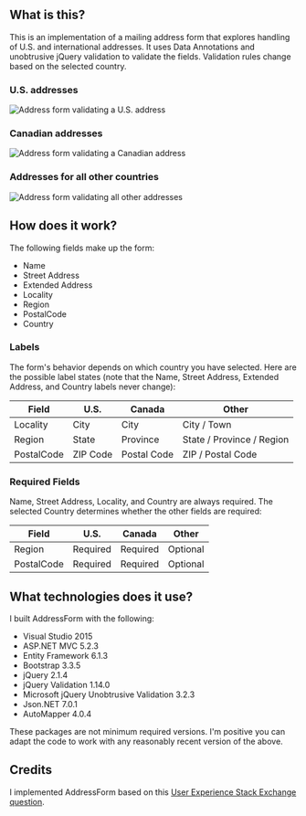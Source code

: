 ## What is this?
This is an implementation of a mailing address form that explores handling of U.S. and international addresses.
It uses Data Annotations and unobtrusive jQuery validation to validate the fields. Validation rules change
based on the selected country.

### U.S. addresses

![Address form validating a U.S. address](https://raw.github.com/jonsagara/AddressForm/master/docs/images/form-showing-validation.png)

### Canadian addresses

![Address form validating a Canadian address](https://raw.github.com/jonsagara/AddressForm/master/docs/images/form-showing-validation-ca.png)

### Addresses for all other countries

![Address form validating all other addresses](https://raw.github.com/jonsagara/AddressForm/master/docs/images/form-showing-validation-other.png)


## How does it work?
The following fields make up the form:

* Name
* Street Address
* Extended Address
* Locality
* Region
* PostalCode
* Country

### Labels

The form's behavior depends on which country you have selected. Here are the possible label states 
(note that the Name, Street Address, Extended Address, and Country labels never change):

| Field       | U.S.     | Canada      | Other                     |
| ----------- | -------- | ----------- | ------------------------- |
| Locality    | City     | City        | City / Town               |
| Region      | State    | Province    | State / Province / Region |
| PostalCode  | ZIP Code | Postal Code | ZIP / Postal Code         |

### Required Fields

Name, Street Address, Locality, and Country are always required. The selected Country determines whether the 
other fields are required:

| Field       | U.S.     | Canada      | Other                     |
| ----------- | -------- | ----------- | ------------------------- |
| Region      | Required | Required    | Optional                  |
| PostalCode  | Required | Required    | Optional                  |

What technologies does it use?
---
I built AddressForm with the following:

* Visual Studio 2015
* ASP.NET MVC 5.2.3
* Entity Framework 6.1.3
* Bootstrap 3.3.5
* jQuery 2.1.4
* jQuery Validation 1.14.0
* Microsoft jQuery Unobtrusive Validation 3.2.3
* Json.NET 7.0.1
* AutoMapper 4.0.4

These packages are not minimum required versions. I'm positive you can adapt the code to work with any reasonably recent version of the above.

Credits
---
I implemented AddressForm based on this [User Experience Stack Exchange question](http://ux.stackexchange.com/questions/6556/best-pattern-for-international-address-forms).